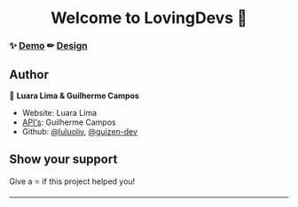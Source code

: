 <h1 align="center">Welcome to LovingDevs 👋</h1>

### ✨ [Demo](https:/luluoliv.github.io/lovepage/) ✏ [Design](https://www.figma.com/file/ORTGCVBP53r8833r17wLKp/LovingDevs-2.0?node-id=0%3A1&t=Bie6dWctmPOl3vpL-1)

## Author

👤 **Luara Lima & Guilherme Campos**

* Website: Luara Lima
* [API's](https://github.com/guizen-dev/lovepage_api): Guilherme Campos
* Github: [@luluoliv](https://github.com/luluoliv), [@guizen-dev](https://github.com/guizen-dev)

## Show your support

Give a ⭐️ if this project helped you!

***
